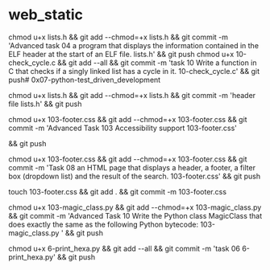 # web_static
chmod u+x lists.h && git add --chmod=+x lists.h && git commit -m 'Advanced task 04 a program that displays the information contained in the ELF header at the start of an ELF file. lists.h' && git push
chmod u+x 10-check_cycle.c && git add --all && git commit -m 'task 10 Write a function in C that checks if a singly linked list has a cycle in it. 10-check_cycle.c' && git push# 0x07-python-test_driven_development

chmod u+x lists.h && git add --chmod=+x lists.h && git commit -m 'header file lists.h' && git push

chmod u+x 103-footer.css && git add --chmod=+x 103-footer.css && git commit -m 'Advanced Task 103 Accessibility support 103-footer.css'

&& git push

chmod u+x 103-footer.css && git add --chmod=+x 103-footer.css && git commit -m 'Task 08 an HTML page that displays a header, a footer, a filter box (dropdown list) and the result of the search. 103-footer.css'
 && git push

touch 103-footer.css && git add . && git commit -m 103-footer.css


chmod u+x 103-magic_class.py && git add --chmod=+x 103-magic_class.py && git commit -m 'Advanced Task 10 Write the Python class MagicClass that does exactly the same as the following Python bytecode: 103-magic_class.py ' && git push

chmod u+x 6-print_hexa.py && git add --all && git commit -m 'task 06 6-print_hexa.py' && git push
